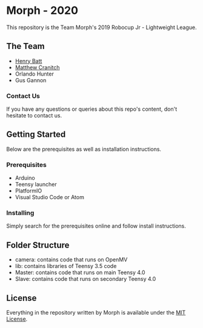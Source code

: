 # Morph - 2020

This repository is the Team Morph's 2019 Robocup Jr - Lightweight League.

## The Team
* [Henry Batt](https://github.com/henrybatt/)
* [Matthew Cranitch](https://github.com/matthewcranitch/)
* Orlando Hunter
* Gus Gannon

### Contact Us
If you have any questions or queries about this repo's content, don't hesitate to contact us.

## Getting Started
Below are the prerequisites as well as installation instructions.

### Prerequisites
* Arduino 
* Teensy launcher
* PlatformIO
* Visual Studio Code or Atom

### Installing
Simply search for the prerequisites online and follow install instructions.

## Folder Structure
* camera: contains code that runs on OpenMV
* lib: contains libraries of Teensy 3.5 code
* Master: contains code that runs on main Teensy 4.0
* Slave: contains code that runs on secondary Teensy 4.0

## License 
Everything in the repository written by Morph is available under the [MIT License](https://github.com/matthewcranitch/Morph/blob/master/LICENSE).


